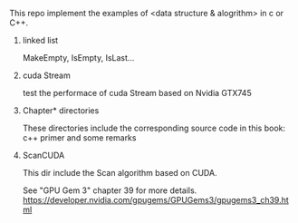 This repo implement the examples of <data structure & alogrithm> in c or C++.

1. linked list

	MakeEmpty, IsEmpty, IsLast...

2. cuda Stream 

	test the performace of cuda Stream based on Nvidia GTX745

3. Chapter* directories
	
	These directories include the corresponding source code in this book: c++ primer and some remarks

4. ScanCUDA

	This dir include the Scan algorithm based on CUDA. 

	See "GPU Gem 3" chapter 39 for more details. https://developer.nvidia.com/gpugems/GPUGems3/gpugems3_ch39.html
